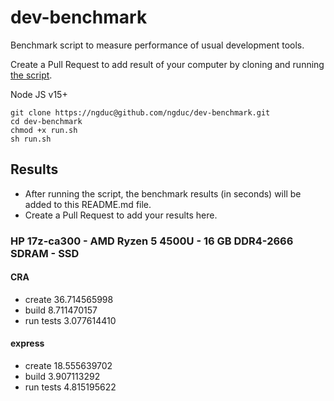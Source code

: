 # dev-benchmark

Benchmark script to measure performance of usual development tools.

Create a Pull Request to add result of your computer by cloning and running [the script](./run.sh).

Node JS v15+

```
git clone https://ngduc@github.com/ngduc/dev-benchmark.git
cd dev-benchmark
chmod +x run.sh
sh run.sh
```

## Results

- After running the script, the benchmark results (in seconds) will be added to this README.md file.
- Create a Pull Request to add your results here.

### HP 17z-ca300 - AMD Ryzen 5 4500U - 16 GB DDR4-2666 SDRAM - SSD

#### CRA
- create
36.714565998
- build
8.711470157
- run tests
3.077614410

#### express
- create
18.555639702
- build
3.907113292
- run tests
4.815195622
